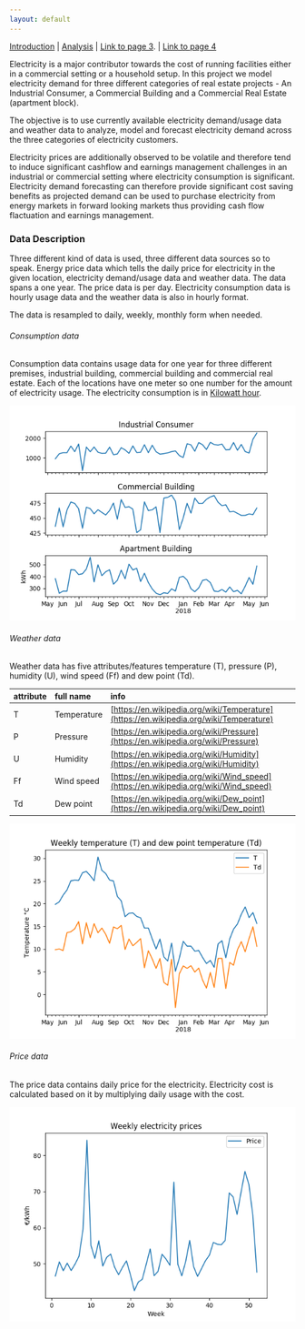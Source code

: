 ```yaml
---
layout: default
---
```


[Introduction](./index.html) | [Analysis](./pages/analysis.html) | [Link to page 3](./pages/another-page.html). | [Link to page 4](./pages/another-page.html)

Electricity is a major contributor towards the cost of running facilities either in a commercial setting or a household setup. In this project we model electricity demand for three different categories of real estate projects - An Industrial Consumer, a Commercial Building and a Commercial Real Estate (apartment block).

The objective is to use currently available electricity demand/usage data and weather data to analyze, model and forecast electricity demand across the three categories of electricity customers.

Electricity prices are additionally observed to be volatile and therefore tend to induce significant cashflow and earnings management challenges in an industrial or commercial setting where electricity consumption is significant. Electricity demand forecasting can therefore provide significant cost saving benefits as projected demand can be used to purchase electricity from energy markets in forward looking markets thus providing cash flow flactuation and earnings management.

### Data Description

Three different kind of data is used, three different data sources so to speak. Energy price data which tells the daily price for electricity in the given location, electricity demand/usage data and weather data. The data spans a one year. The price data is per day. Electricity consumption data is hourly usage data and the weather data is also in hourly format.

The data is resampled to daily, weekly, monthly form when needed.

###### Consumption data

Consumption data contains usage data for one year for three different premises, industrial building, commercial building and commercial real estate. Each of the locations have one meter so one number for the amount of electricity usage. The electricity consumption is in [Kilowatt hour](https://en.wikipedia.org/wiki/Kilowatt_hour).

![weekly electricity consumption (may 2017 - may 2018)](./assets/images/weekly_el_consumption_all_customers.png)



###### Weather data

Weather data has five attributes/features temperature (T), pressure (P), humidity (U), wind speed (Ff) and dew point (Td).


| attribute    | full name         | info
|:-------------|:------------------|:------------------|
| T            | Temperature       | [https://en.wikipedia.org/wiki/Temperature](https://en.wikipedia.org/wiki/Temperature) |
| P            | Pressure          |[https://en.wikipedia.org/wiki/Pressure](https://en.wikipedia.org/wiki/Pressure) |
| U            | Humidity           |[https://en.wikipedia.org/wiki/Humidity](https://en.wikipedia.org/wiki/Humidity) |
| Ff           | Wind speed        |[https://en.wikipedia.org/wiki/Wind_speed](https://en.wikipedia.org/wiki/Wind_speed) |
| Td           | Dew point         | [https://en.wikipedia.org/wiki/Dew_point](https://en.wikipedia.org/wiki/Dew_point)|


![weekly temperatures (may 2017 - may 2018)](./assets/images/weekly_temp_and_dew_point_temp.png)


###### Price data

The price data contains daily price for the electricity. Electricity cost is calculated based on it by multiplying daily usage with the cost.

![weekly electricity prices (may 2017 - may 2018)](./assets/images/weekly_electricity_prices.png)
